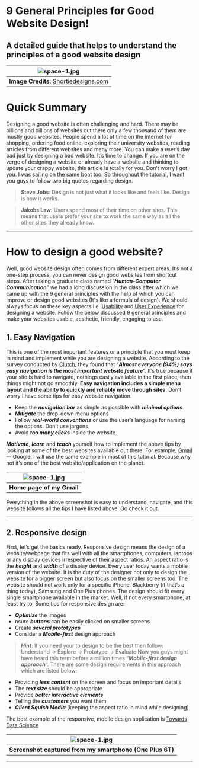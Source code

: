 # 9 General Principles for Good Website Design!

## A detailed guide that helps to understand the principles of a good website design

| ![space-1.jpg](https://miro.medium.com/max/1050/1*klxgZYyS4C_L2ZWrvgTw_g.png) | 
|:--:| 
| **Image Credits**: [Shortiedesigns.com](https://shortiedesigns.com/blog/10-top-principles-effective-web-design/) |


# Quick Summary

Designing a good website is often challenging and hard. There may be billions and billions of websites out there only a few thousand of them are mostly good websites. People spend a lot of time on the internet for shopping, ordering food online, exploring their university websites, reading articles from different websites and many more. You can make a user’s day bad just by designing a bad website. It’s time to change. If you are on the verge of designing a website or already have a website and thinking to update your crappy website, this article is totally for you. Don’t worry I got you. I was sailing on the same boat too. So throughout the tutorial, I want you guys to follow two big quotes regarding design.

> **Steve Jobs**: Design is not just what it looks like and feels like. Design is how it works.

> **Jakobs Law**: Users spend most of their time on other sites. This means that users prefer your site to work the same way as all the other sites they already know.

---


# How to design a good website?
Well, good website design often comes from different expert areas. It’s not a one-step process, you can never design good websites from shortcut steps. After taking a graduate class named “***Human-Computer Communication***” we had a long discussion in the class after which we came up with the 9 general principles with the help of which you can improve or design good websites (It's like a formula of design). We should always focus on these key aspects i.e. [Usability](https://www.interaction-design.org/literature/topics/usability) and [User Experience](https://www.interaction-design.org/literature/topics/ux-design) for designing a website. Follow the below discussed 9 general principles and make your websites usable, aesthetic, friendly, engaging to use.

## 1. Easy Navigation
This is one of the most important features or a principle that you must keep in mind and implement while you are designing a website. According to the survey conducted by [Clutch](https://clutch.co/web-designers/resources/top-6-website-features-people-value), they found that “***Almost everyone (94%) says easy navigation is the most important website feature***”. It’s true because if your site is hard to navigate, nothings easily available in the first place, then things might not go smoothly. **Easy navigation includes a simple menu layout and the ability to quickly and reliably move through sites**. Don’t worry I have some tips for easy website navigation.

* Keep the ***navigation bar*** as simple as possible with ***minimal options***
* ***Mitigate*** the drop-down menu options
* Follow ***real-world conventions*** or use the user’s language for naming the options. Don’t use jargons
* Avoid ***too many clicks*** inside the website.

***Motivate***, ***learn*** and ***teach*** yourself how to implement the above tips by looking at some of the best websites available out there. For example, [Gmail](https://mail.google.com/) — Google. I will use the same example in most of this tutorial. Because why not it’s one of the best website/application on the planet.


| ![space-1.jpg](https://miro.medium.com/max/1050/1*2PUZU5-Mh81taCZqCtTKxg.png) | 
|:--:| 
| **Home page of my Gmail**|


Everything in the above screenshot is easy to understand, navigate, and this website follows all the tips I have listed above. Go check it out.

---

## 2. Responsive design
First, let’s get the basics ready. Responsive design means the design of a website/webpage that fits well with all the smartphones, computers, laptops or any display devices irrespective of their aspect ratios. An aspect ratio is the ***height*** and ***width*** of a display device. Every user today wants a mobile version of the website. It is the duty of the designer not only to design the website for a bigger screen but also focus on the smaller screens too. The website should not work only for a specific iPhone, Blackberry (if that’s a thing today), Samsung and One Plus phones. The design should fit every single smartphone available in the market. Well, if not every smartphone, at least try to. Some tips for responsive design are:

* ***Optimize*** the images
* nsure ***buttons*** can be easily clicked on smaller screens
* Create ***several prototypes***
* Consider a ***Mobile-first*** design approach

> ***Hint***: If you need your to design to be the best then follow:
> Understand → Explore → Prototype → Evaluate
Now you guys might have heard this term before a million times “***Mobile-first design approach***”. There are some design requirements in this approach which are listed below:

* Providing ***less content*** on the screen and focus on important details
* The ***text size*** should be appropriate
* Provide ***better interactive elements***
* Telling the ***customers*** you want them
* ***Client Squish Media*** (keeping the aspect ratio in mind while designing)

The best example of the responsive, mobile design application is [Towards Data Science](https://towardsdatascience.com/)


| ![space-1.jpg](https://miro.medium.com/max/1050/1*JeT2ER1tqow6lAgsENkrlg.png) | 
|:--:| 
| **Screenshot captured from my smartphone (One Plus 6T)**|


---



